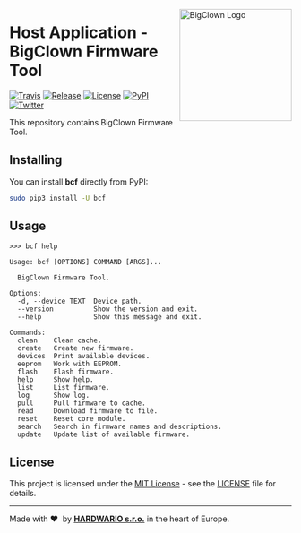 <a href="https://www.bigclown.com/"><img src="https://bigclown.sirv.com/logo.png" width="200" alt="BigClown Logo" align="right"></a>

# Host Application - BigClown Firmware Tool

[![Travis](https://img.shields.io/travis/bigclownlabs/bch-firmware-tool/master.svg)](https://travis-ci.org/bigclownlabs/bch-firmware-tool)
[![Release](https://img.shields.io/github/release/bigclownlabs/bch-firmware-tool.svg)](https://github.com/bigclownlabs/bch-firmware-tool/releases)
[![License](https://img.shields.io/github/license/bigclownlabs/bch-firmware-tool.svg)](https://github.com/bigclownlabs/bch-firmware-tool/blob/master/LICENSE)
[![PyPI](https://img.shields.io/pypi/v/bcf.svg)](https://pypi.org/project/bcf/)
[![Twitter](https://img.shields.io/twitter/follow/BigClownLabs.svg?style=social&label=Follow)](https://twitter.com/BigClownLabs)

This repository contains BigClown Firmware Tool.

## Installing

You can install **bcf** directly from PyPI:

```sh
sudo pip3 install -U bcf
```

## Usage

```
>>> bcf help

Usage: bcf [OPTIONS] COMMAND [ARGS]...

  BigClown Firmware Tool.

Options:
  -d, --device TEXT  Device path.
  --version          Show the version and exit.
  --help             Show this message and exit.

Commands:
  clean    Clean cache.
  create   Create new firmware.
  devices  Print available devices.
  eeprom   Work with EEPROM.
  flash    Flash firmware.
  help     Show help.
  list     List firmware.
  log      Show log.
  pull     Pull firmware to cache.
  read     Download firmware to file.
  reset    Reset core module.
  search   Search in firmware names and descriptions.
  update   Update list of available firmware.
```


## License

This project is licensed under the [MIT License](https://opensource.org/licenses/MIT/) - see the [LICENSE](LICENSE) file for details.

---

Made with &#x2764;&nbsp; by [**HARDWARIO s.r.o.**](https://www.hardwario.com/) in the heart of Europe.
